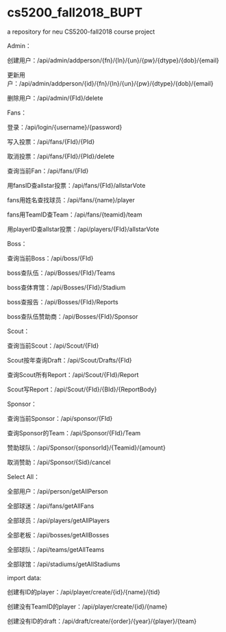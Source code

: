 # cs5200_fall2018_BUPT
a repository for neu CS5200-fall2018 course project

Admin：

创建用户：/api/admin/addperson/{fn}/{ln}/{un}/{pw}/{dtype}/{dob}/{email}

更新用户：/api/admin/addperson/{id}/{fn}/{ln}/{un}/{pw}/{dtype}/{dob}/{email}

删除用户：/api/admin/{FId}/delete

Fans：

登录：/api/login/{username}/{password}

写入投票：/api/fans/{FId}/{PId}

取消投票：/api/fans/{FId}/{PId}/delete

查询当前Fan：/api/fans/{FId}

用fansID查allstar投票：/api/fans/{FId}/allstarVote

fans用姓名查找球员：/api/fans/{name}/player

fans用TeamID查Team：/api/fans/{teamid}/team



用playerID查allstar投票：/api/players/{FId}/allstarVote

Boss：

查询当前Boss：/api/boss/{FId}

boss查队伍：/api/Bosses/{FId}/Teams

boss查体育馆：/api/Bosses/{FId}/Stadium

boss查报告：/api/Bosses/{FId}/Reports

boss查队伍赞助商：/api/Bosses/{FId}/Sponsor

Scout：

查询当前Scout：/api/Scout/{FId}

Scout按年查询Draft：/api/Scout/Drafts/{FId}

查询Scout所有Report：/api/Scout/{FId}/Report

Scout写Report：/api/Scout/{FId}/{BId}/{ReportBody}

Sponsor：

查询当前Sponsor：/api/sponsor/{FId}

查询Sponsor的Team：/api/Sponsor/{FId}/Team

赞助球队：/api/Sponsor/{sponsorId}/{Teamid}/{amount}

取消赞助：/api/Sponsor/{Sid}/cancel

Select All：

全部用户：/api/person/getAllPerson

全部球迷：/api/fans/getAllFans

全部球员：/api/players/getAllPlayers

全部老板：/api/bosses/getAllBosses

全部球队：/api/teams/getAllTeams

全部球馆：/api/stadiums/getAllStadiums

import data:

创建有ID的player：/api/player/create/{id}/{name}/{tid}

创建没有TeamID的player：/api/player/create/{id}/{name}

创建没有ID的draft：/api/draft/create/{order}/{year}/{player}/{team}

